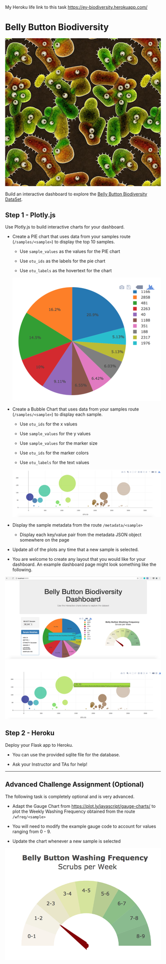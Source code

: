 My Heroku life link to this task
https://ey-biodiversity.herokuapp.com/

# Belly Button Biodiversity

![Bacteria by filterforge.com](Images/bacteria_by_filterforgedotcom.jpg)

Build an interactive dashboard to explore the [Belly Button Biodiversity DataSet](http://robdunnlab.com/projects/belly-button-biodiversity/).

## Step 1 - Plotly.js

Use Plotly.js to build interactive charts for your dashboard.

- Create a PIE chart that uses data from your samples route (`/samples/<sample>`) to display the top 10 samples.

  - Use `sample_values` as the values for the PIE chart

  - Use `otu_ids` as the labels for the pie chart

  - Use `otu_labels` as the hovertext for the chart

  ![PIE Chart](Images/pie_chart.png)

- Create a Bubble Chart that uses data from your samples route (`/samples/<sample>`) to display each sample.

  - Use `otu_ids` for the x values

  - Use `sample_values` for the y values

  - Use `sample_values` for the marker size

  - Use `otu_ids` for the marker colors

  - Use `otu_labels` for the text values

  ![Bubble Chart](Images/bubble_chart.png)

- Display the sample metadata from the route `/metadata/<sample>`

  - Display each key/value pair from the metadata JSON object somewhere on the page

- Update all of the plots any time that a new sample is selected.

- You are welcome to create any layout that you would like for your dashboard. An example dashboard page might look something like the following.

![Example Dashboard Page](Images/dashboard_part1.png)
![Example Dashboard Page](Images/dashboard_part2.png)

## Step 2 - Heroku

Deploy your Flask app to Heroku.

- You can use the provided sqlite file for the database.

- Ask your Instructor and TAs for help!

---

## Advanced Challenge Assignment (Optional)

The following task is completely optional and is very advanced.

- Adapt the Gauge Chart from <https://plot.ly/javascript/gauge-charts/> to plot the Weekly Washing Frequency obtained from the route `/wfreq/<sample>`

- You will need to modify the example gauge code to account for values ranging from 0 - 9.

- Update the chart whenever a new sample is selected

![Weekly Washing Frequency Gauge](Images/gauge.png)

